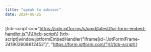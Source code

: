 ```yaml
---
title: "speak to advisor"
date: 2024-06-25
---
```


\[tcb-script src="https://cdn.jotfor.ms/s/umd/latest/for-form-embed-handler.js"\]\[/tcb-script\] \[tcb-script\]window.jotformEmbedHandler("iframe\[id='JotFormIFrame-241902608612452'\]", "https://form.jotform.com/")\[/tcb-script\]
